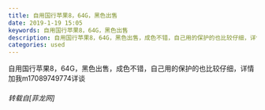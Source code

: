 ```yaml
---
title: 自用国行苹果8，64G，黑色出售
date: 2019-1-19 15:05
keywords: 自用国行苹果8，64G，黑色出售
description: 自用国行苹果8，64G，黑色出售，成色不错，自己用的保护的也比较仔细，详情加我m17089749774详谈
categories: used
---
```

<td class="t_f" id="postmessage_2740564">

自用国行苹果8，64G，黑色出售，成色不错，自己用的保护的也比较仔细，详情加我m17089749774详谈</td>
###### 转载自[菲龙网]